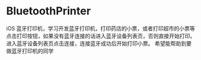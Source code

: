 # BluetoothPrinter
iOS 蓝牙打印机，学习开发蓝牙打印机，打印药店的小票，或者打印超市的小票等
点击打印按钮，如果没有蓝牙连接的话进入蓝牙设备列表页，否则直接开始打印。进入蓝牙设备列表页点击连接，连接蓝牙成功后开始打印小票。 
希望能帮助到要做蓝牙打印机的同学
